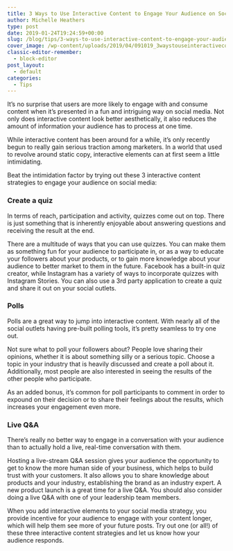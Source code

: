 ```yaml
---
title: 3 Ways to Use Interactive Content to Engage Your Audience on Social Media
author: Michelle Heathers
type: post
date: 2019-01-24T19:24:59+00:00
slug: /blog/tips/3-ways-to-use-interactive-content-to-engage-your-audience-on-social-media
cover_image: /wp-content/uploads/2019/04/091019_3waystouseinteractivecontent_BG.jpg
classic-editor-remember:
  - block-editor
post_layout:
  - default
categories:
  - Tips
---
```


It’s no surprise that users are more likely to engage with and consume content when it’s presented in a fun and intriguing way on social media. Not only does interactive content look better aesthetically, it also reduces the amount of information your audience has to process at one time.

While interactive content has been around for a while, it’s only recently begun to really gain serious traction among marketers. In a world that used to revolve around static copy, interactive elements can at first seem a little intimidating.

Beat the intimidation factor by trying out these 3 interactive content strategies to engage your audience on social media:

### **Create a quiz**

In terms of reach, participation and activity, quizzes come out on top. There is just something that is inherently enjoyable about answering questions and receiving the result at the end.

There are a multitude of ways that you can use quizzes. You can make them as something fun for your audience to participate in, or as a way to educate your followers about your products, or to gain more knowledge about your audience to better market to them in the future. Facebook has a built-in quiz creator, while Instagram has a variety of ways to incorporate quizzes with Instagram Stories. You can also use a 3rd party application to create a quiz and share it out on your social outlets.

### **Polls**

Polls are a great way to jump into interactive content. With nearly all of the social outlets having pre-built polling tools, it’s pretty seamless to try one out.

Not sure what to poll your followers about? People love sharing their opinions, whether it is about something silly or a serious topic. Choose a topic in your industry that is heavily discussed and create a poll about it. Additionally, most people are also interested in seeing the results of the other people who participate.

As an added bonus, it’s common for poll participants to comment in order to expound on their decision or to share their feelings about the results, which increases your engagement even more.

### **Live Q&A**

There’s really no better way to engage in a conversation with your audience than to actually hold a live, real-time conversation with them.

Hosting a live-stream Q&A session gives your audience the opportunity to get to know the more human side of your business, which helps to build trust with your customers. It also allows you to share knowledge about products and your industry, establishing the brand as an industry expert. A new product launch is a great time for a live Q&A. You should also consider doing a live Q&A with one of your leadership team members.

When you add interactive elements to your social media strategy, you provide incentive for your audience to engage with your content longer, which will help them see more of your future posts. Try out one (or all!) of these three interactive content strategies and let us know how your audience responds.
